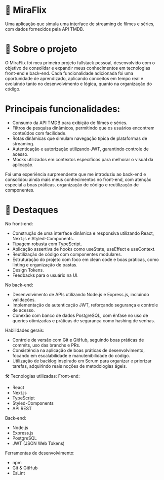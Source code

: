 # 🎥 MiraFlix
Uma aplicação que simula uma interface de streaming de filmes e séries, com dados fornecidos pela API TMDB.

# 📖 Sobre o projeto
O MiraFlix foi meu primeiro projeto fullstack pessoal, desenvolvido com o objetivo de consolidar e expandir meus conhecimentos em tecnologias front-end e back-end. Cada funcionalidade adicionada foi uma oportunidade de aprendizado, aplicando conceitos em tempo real e evoluindo tanto no desenvolvimento e lógica, quanto na organização do código.

# Principais funcionalidades:
- Consumo da API TMDB para exibição de filmes e séries.
- Filtros de pesquisa dinâmicos, permitindo que os usuários encontrem conteúdos com facilidade.
- Rotas dinâmicas que simulam navegação típica de plataformas de streaming.
- Autenticação e autorização utilizando JWT, garantindo controle de acesso.
- Mocks utilizados em contextos específicos para melhorar o visual da aplicação.

Foi uma experiência surpreendente que me introduziu ao back-end e consolidou ainda mais meus conhecimentos no front-end, com atenção especial a boas práticas, organização de código e reutilização de componentes.

# 🌟 Destaques
No front-end:
- Construção de uma interface dinâmica e responsiva utilizando React, Next.js e Styled-Components.
- Tipagem robusta com TypeScript.
- Aplicação assertiva de hooks como useState, useEffect e useContext.
- Reutilização de código com componentes modulares.
- Estruturação do projeto com foco em clean code e boas práticas, como linting e organização de pastas.
- Design Tokens.
- Feedbacks para o usuário na UI.
  
No back-end:
- Desenvolvimento de APIs utilizando Node.js e Express.js, incluindo validações.
- Implementação de autenticação JWT, reforçando segurança e controle de acesso.
- Conexão com banco de dados PostgreSQL, com ênfase no uso de queries otimizadas e práticas de segurança como hashing de senhas.

Habilidades gerais:
- Controle de versão com Git e GitHub, seguindo boas práticas de commits, uso das branchs e PRs.
- Consistência na aplicação de boas práticas de desenvolvimento, focando em escalabilidade e manutenibilidade do código.
- Utilização de backlog inspirado em Scrum para organizar e priorizar tarefas, adquirindo reais noções de metodologias ágeis.

🛠️ Tecnologias utilizadas:
Front-end:
- React
- Next.js
- TypeScript
- Styled-Components
- API REST
  
Back-end:
- Node.js
- Express.js
- PostgreSQL
- JWT (JSON Web Tokens)
  
Ferramentas de desenvolvimento:
- npm
- Git & GitHub
- EsLint
  
